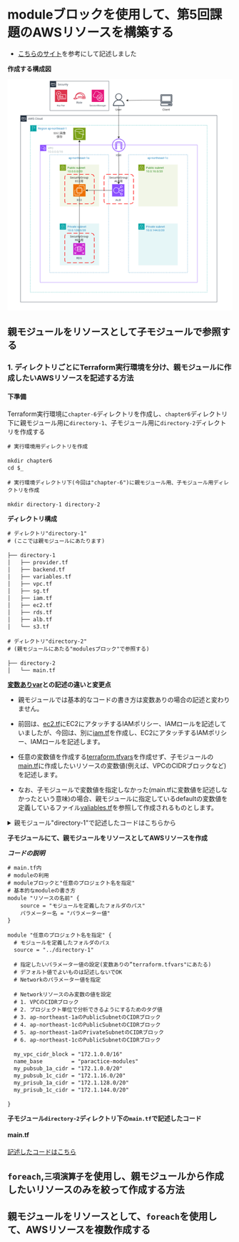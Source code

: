 # moduleブロックを使用して、第5回課題のAWSリソースを構築する

* [こちらのサイト](https://github.com/cnc4e/terraform-practice/blob/main/step5-module/README.md)を参考にして記述しました

**作成する構成図**

![](../task/images/tf-1.png)

## 親モジュールをリソースとして子モジュールで参照する

### 1. ディレクトリごとにTerraform実行環境を分け、親モジュールに作成したいAWSリソースを記述する方法

#### 下準備
Terraform実行環境に`chapter-6`ディレクトリを作成し、`chapter6`ディレクトリ下に親モジュール用に`directory-1`、子モジュール用に`directory-2`ディレクトリを作成する

```
# 実行環境用ディレクトリを作成

mkdir chapter6
cd $_

# 実行環境ディレクトリ下(今回は"chapter-6")に親モジュール用、子モジュール用ディレクトリを作成

mkdir directory-1 directory-2
```

**ディレクトリ構成**

```
# ディレクトリ"directory-1"
# (ここでは親モジュールにあたります)

├── directory-1
│   ├── provider.tf
│   ├── backend.tf
│   ├── variables.tf
│   ├── vpc.tf
│   ├── sg.tf
│   ├── iam.tf
│   ├── ec2.tf
│   ├── rds.tf
│   ├── alb.tf
│   └── s3.tf

# ディレクトリ"directory-2"
# (親モジュールにあたる"modulesブロック"で参照する)

├── directory-2
│   └── main.tf
```

**[変数ありvar](../var/var.md)との記述の違いと変更点**

* 親モジュールでは基本的なコードの書き方は変数ありの場合の記述と変わりません。
* 前回は、[ec2.tf](../var/ec2.tf)にEC2にアタッチするIAMポリシー、IAMロールを記述していましたが、今回は、別に[iam.tf](./file-1/iam.tf)を作成し、EC2にアタッチするIAMポリシー、IAMロールを記述します。

* 任意の変数値を作成する[terraform.tfvars](../var/terraform.tfvars)を作成せず、子モジュールの[main.tf]()に作成したいリソースの変数値(例えば、VPCのCIDRブロックなど)を記述します。
* なお、子モジュールで変数値を指定しなかった(main.tfに変数値を記述しなかったという意味)の場合、親モジュールに指定しているdefaultの変数値を定義しているファイル[valiables.tf](./file-1/variables.tf)を参照して作成されるものとします。

<details><summary>親モジュール"directory-1"で記述したコードはこちらから</summary>

子モジュールでコード実行中にwarningが生じましたので、親モジュールの
`provider.tf`と子モジュールの`main.tf`のprovider記述内容を変更しました。

[詳細はこちらから](../task/environment/provider-modify.md)

#### provider.tf

[作成したコードはこちら](./file-1/provider.tf)

#### backend.tf

[作成したコードはこちら](./file-1/backend.tf)

#### variables.tf

[作成したコードはこちら](./file-1/variables.tf)

#### vpc.tf

[作成したコードはこちら](./file-1/vpc.tf)

#### sg.tf

[作成したコードはこちら](./file-1/sg.tf)

#### iam.tf

[作成したコードはこちら](./file-1/iam.tf)

#### ec2.tf

[作成したコードはこちら](./file-1/ec2.tf)

#### rds.tf

[作成したコードはこちら](./file-1/rds.tf)

#### alb.tf

[作成したコードはこちら](./file-1/alb.tf)

#### s3.tf

[作成したコードはこちら](./file-1/s3.tf)

#### main.tf

</details>

**子モジュールにて、親モジュールをリソースとしてAWSリソースを作成**

***コードの説明***
```
# main.tf内
# moduleの利用
# moduleブロックと"任意のプロジェクト名を指定"
# 基本的なmoduleの書き方
module "リソースの名前" {
    source = "モジュールを定義したフォルダのパス"
    パラメーター名 = "パラメーター値"
}

module "任意のプロジェクト名を指定" {
  # モジュールを定義したフォルダのパㇲ
  source = "../directory-1"

  # 指定したいパラメーター値の設定(変数ありの”terraform.tfvars"にあたる)
  # デフォルト値でよいものは記述しないでOK
  # Networkのパラメーター値を指定
  
  # Networkリソースのみ変数の値を設定
  # 1. VPCのCIDRブロック
  # 2. プロジェクト単位で分析できるようにするためのタグ値
  # 3. ap-northeast-1aのPublicSubnetのCIDRブロック
  # 4. ap-northeast-1cのPublicSubnetのCIDRブロック
  # 5. ap-northeast-1aのPrivateSubnetのCIDRブロック
  # 6. ap-northeast-1cのPublicSubnetのCIDRブロック

  my_vpc_cidr_block = "172.1.0.0/16"
  name_base         = "paractice-modules"
  my_pubsub_1a_cidr = "172.1.0.0/20"
  my_pubsub_1c_cidr = "172.1.16.0/20"
  my_prisub_1a_cidr = "172.1.128.0/20"
  my_prisub_1c_cidr = "172.1.144.0/20"

}
```

**子モジュール`directory-2`ディレクトリ下の`main.tf`で記述したコード**

#### main.tf

[記述したコードはこちら](./file-2/main.tf)

## `foreach`,`三項演算子`を使用し、親モジュールから作成したいリソースのみを絞って作成する方法

## 親モジュールをリソースとして、`foreach`を使用して、AWSリソースを複数作成する
